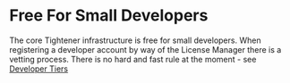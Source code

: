 # Free For Small Developers

The core Tightener infrastructure is free for small developers. When registering a developer account by way of the License Manager there is a vetting process. There is no hard and fast rule at the moment - see [Developer Tiers](Developer_Tiers.md)